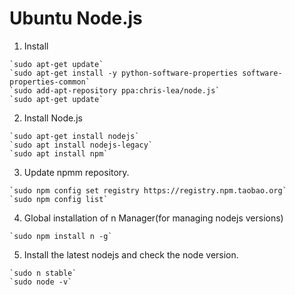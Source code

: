 # Ubuntu Node.js

1. Install 

``` shell 
`sudo apt-get update`
`sudo apt-get install -y python-software-properties software-properties-common`
`sudo add-apt-repository ppa:chris-lea/node.js`
`sudo apt-get update`
```

2. Install Node.js

``` shell
`sudo apt-get install nodejs`
`sudo apt install nodejs-legacy`
`sudo apt install npm`
```

3. Update npmm repository.

``` shell
`sudo npm config set registry https://registry.npm.taobao.org`
`sudo npm config list`
```

4. Global installation of n Manager(for managing nodejs versions)

``` shell
`sudo npm install n -g`
```

5. Install the latest nodejs and check the node version.

``` shell
`sudo n stable`
`sudo node -v`
```
